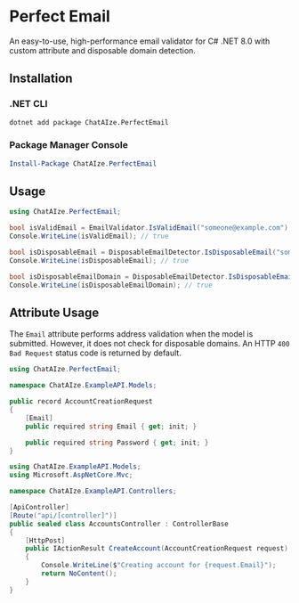 # Perfect Email
An easy-to-use, high-performance email validator for C# .NET 8.0 with custom attribute and disposable domain detection.

## Installation
### .NET CLI
```bash
dotnet add package ChatAIze.PerfectEmail
```
### Package Manager Console
```powershell
Install-Package ChatAIze.PerfectEmail
```

## Usage
```cs
using ChatAIze.PerfectEmail;

bool isValidEmail = EmailValidator.IsValidEmail("someone@example.com");
Console.WriteLine(isValidEmail); // true

bool isDisposableEmail = DisposableEmailDetector.IsDisposableEmail("someone@0-mail.com");
Console.WriteLine(isDisposableEmail); // true

bool isDisposableEmailDomain = DisposableEmailDetector.IsDisposableEmailDomain("0-mail.com");
Console.WriteLine(isDisposableEmailDomain); // true
```

## Attribute Usage
The `Email` attribute performs address validation when the model is submitted. However, it does not check for disposable domains. An HTTP `400 Bad Request` status code is returned by default.
```cs
using ChatAIze.PerfectEmail;

namespace ChatAIze.ExampleAPI.Models;

public record AccountCreationRequest
{
    [Email]
    public required string Email { get; init; }

    public required string Password { get; init; }
}
```
```cs
using ChatAIze.ExampleAPI.Models;
using Microsoft.AspNetCore.Mvc;

namespace ChatAIze.ExampleAPI.Controllers;

[ApiController]
[Route("api/[controller]")]
public sealed class AccountsController : ControllerBase
{
    [HttpPost]
    public IActionResult CreateAccount(AccountCreationRequest request)
    {
        Console.WriteLine($"Creating account for {request.Email}");
        return NoContent();
    }
}
```
